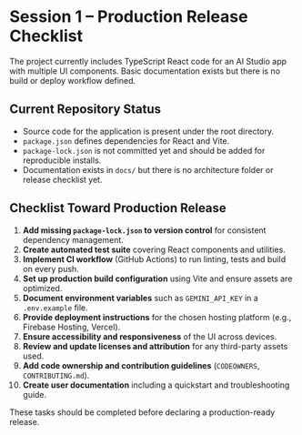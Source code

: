 # Session 1 – Production Release Checklist

The project currently includes TypeScript React code for an AI Studio app with 
multiple UI components. Basic documentation exists but there is no build or deploy workflow defined.

## Current Repository Status
- Source code for the application is present under the root directory.
- `package.json` defines dependencies for React and Vite.
- `package-lock.json` is not committed yet and should be added for reproducible installs.
- Documentation exists in `docs/` but there is no architecture folder or release checklist yet.

## Checklist Toward Production Release
1. **Add missing `package-lock.json` to version control** for consistent dependency management.
2. **Create automated test suite** covering React components and utilities.
3. **Implement CI workflow** (GitHub Actions) to run linting, tests and build on every push.
4. **Set up production build configuration** using Vite and ensure assets are optimized.
5. **Document environment variables** such as `GEMINI_API_KEY` in a `.env.example` file.
6. **Provide deployment instructions** for the chosen hosting platform (e.g., Firebase Hosting, Vercel).
7. **Ensure accessibility and responsiveness** of the UI across devices.
8. **Review and update licenses and attribution** for any third-party assets used.
9. **Add code ownership and contribution guidelines** (`CODEOWNERS`, `CONTRIBUTING.md`).
10. **Create user documentation** including a quickstart and troubleshooting guide.

These tasks should be completed before declaring a production-ready release.
